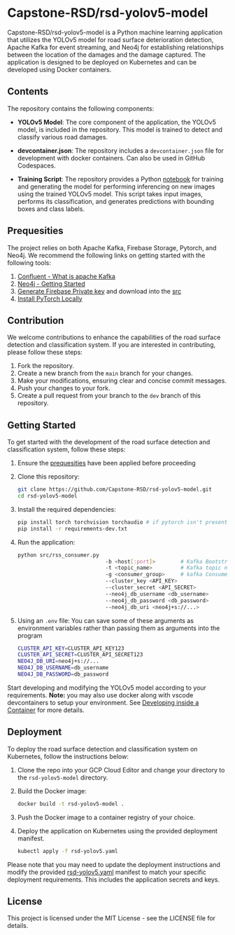 # Capstone-RSD/rsd-yolov5-model

Capstone-RSD/rsd-yolov5-model is a Python machine learning application that utilizes the YOLOv5 model for road surface deterioration detection, Apache Kafka for event streaming, and Neo4j for establishing relationships between the location of the damages and the damage captured. The application is designed to be deployed on Kubernetes and can be developed using Docker containers.

## Contents

The repository contains the following components:

- **YOLOv5 Model**: The core component of the application, the YOLOv5 model, is included in the repository. This model is trained to detect and classify various road damages.

- **devcontainer.json**: The repository includes a `devcontainer.json` file for development with docker containers. Can also be used in GitHub Codespaces.

- **Training Script**: The repository provides a Python [notebook](src/road1.ipynb) for training and generating the model for performing inferencing on new images using the trained YOLOv5 model. This script takes input images, performs its classification, and generates predictions with bounding boxes and class labels.

## Prequesities

The project relies on both Apache Kafka, Firebase Storage, Pytorch, and Neo4j. We recommend the following links on getting started with the following tools:

1. [Confluent - What is apache Kafka](https://www.confluent.io/what-is-apache-kafka/)
2. [Neo4j - Getting Started](https://neo4j.com/developer/get-started/)
3. [Generate Firebase Private key](https://youtu.be/MU7O6emzAc0) and download into the [src](/src/)
4. [Install PyTorch Locally](https://pytorch.org/get-started/locally/)

## Contribution

We welcome contributions to enhance the capabilities of the road surface detection and classification system. If you are interested in contributing, please follow these steps:

1. Fork the repository.
2. Create a new branch from the `main` branch for your changes.
3. Make your modifications, ensuring clear and concise commit messages.
4. Push your changes to your fork.
5. Create a pull request from your branch to the `dev` branch of this repository.

## Getting Started

To get started with the development of the road surface detection and classification system, follow these steps:

   1. Ensure the [prequesities](#prequesities) have been applied before proceeding

   2. Clone this repository:

        ```bash
        git clone https://github.com/Capstone-RSD/rsd-yolov5-model.git
        cd rsd-yolov5-model
        ```

   3. Install the required dependencies:

        ```bash
        pip install torch torchvision torchaudio # if pytorch isn't present see https://pytorch.org/get-started/locally/ for more details
        pip install -r requirements-dev.txt
        ```

   4. Run the application:

        ```bash
        python src/rss_consumer.py
                                    -b <host[:port]>        # Kafka Bootstrap server URL
                                    -t <topic_name>         # Kafka topic name
                                    -g <consumer_group>     # kafka Consumer group name
                                    --cluster_key <API_KEY>
                                    --cluster_secret <API_SECRET>
                                    --neo4j_db_username <db_username>
                                    --neo4j_db_password <db_password>
                                    --neo4j_db_uri <neo4j+s://...>
        ```

   5. Using an `.env` file:
       You can save some of these arguments as environment variables rather than passing them as arguments into the program

       ```sh
       CLUSTER_API_KEY=CLUSTER_API_KEY123
       CLUSTER_API_SECRET=CLUSTER_API_SECRET123
       NEO4J_DB_URI=neo4j+s://...
       NEO4J_DB_USERNAME=db_username
       NEO4J_DB_PASSWORD=db_password
       ```

Start developing and modifying the YOLOv5 model according to your requirements. **Note:** you may also use docker along with vscode devcontainers to setup your environment. See [Developing inside a Container](https://code.visualstudio.com/docs/devcontainers/containers) for more details.

## Deployment

To deploy the road surface detection and classification system on Kubernetes, follow the instructions below:

   1. Clone the repo into your GCP Cloud Editor and change your directory to the `rsd-yolov5-model` directory.

   2. Build the Docker image:

       ```sh
       docker build -t rsd-yolov5-model .
       ```

   3. Push the Docker image to a container registry of your choice.

   4. Deploy the application on Kubernetes using the provided deployment manifest.

       ```bash
       kubectl apply -f rsd-yolov5.yaml
       ```

Please note that you may need to update the deployment instructions and modify the provided [rsd-yolov5.yaml](rsd-yolov5.yaml) manifest to match your specific deployment requirements. This includes the application secrets and keys.

## License

This project is licensed under the MIT License - see the LICENSE file for details.